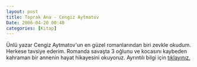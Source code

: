 ```yaml
---
layout: post
title: Toprak Ana - Cengiz Aytmatov
Date: 2006-04-20 00:40
categories: [Kitap]
---
```


Ünlü yazar Cengiz Aytmatov'un en güzel
romanlarından biri zevkle okudum. Herkese tavsiye ederim.
Romanda savaşta 3 oğlunu ve kocasını kaybeden kahraman bir annenin hayat
hikayesini okuyoruz. Ayrıntılı bilgi için [tıklayınız.](http://www.otuken.com.tr/arama.asp?key=toprak+ana&Image1.x=0&Image1.y=0&ara=kitap "Toprak Ana - Cengiz Aytmatov")
